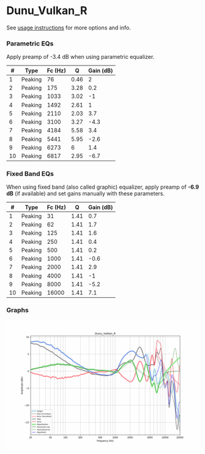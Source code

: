 # Dunu_Vulkan_R
See [usage instructions](https://github.com/jaakkopasanen/AutoEq#usage) for more options and info.

### Parametric EQs
Apply preamp of -3.4 dB when using parametric equalizer.

|   # | Type    |   Fc (Hz) |    Q |   Gain (dB) |
|-----|---------|-----------|------|-------------|
|   1 | Peaking |        76 | 0.46 |         2   |
|   2 | Peaking |       175 | 3.28 |         0.2 |
|   3 | Peaking |      1033 | 3.02 |        -1   |
|   4 | Peaking |      1492 | 2.61 |         1   |
|   5 | Peaking |      2110 | 2.03 |         3.7 |
|   6 | Peaking |      3100 | 3.27 |        -4.3 |
|   7 | Peaking |      4184 | 5.58 |         3.4 |
|   8 | Peaking |      5441 | 5.95 |        -2.6 |
|   9 | Peaking |      6273 | 6    |         1.4 |
|  10 | Peaking |      6817 | 2.95 |        -6.7 |

### Fixed Band EQs
When using fixed band (also called graphic) equalizer, apply preamp of **-6.9 dB** (if available) and set gains manually with these parameters.

|   # | Type    |   Fc (Hz) |    Q |   Gain (dB) |
|-----|---------|-----------|------|-------------|
|   1 | Peaking |        31 | 1.41 |         0.7 |
|   2 | Peaking |        62 | 1.41 |         1.7 |
|   3 | Peaking |       125 | 1.41 |         1.6 |
|   4 | Peaking |       250 | 1.41 |         0.4 |
|   5 | Peaking |       500 | 1.41 |         0.2 |
|   6 | Peaking |      1000 | 1.41 |        -0.6 |
|   7 | Peaking |      2000 | 1.41 |         2.9 |
|   8 | Peaking |      4000 | 1.41 |        -1   |
|   9 | Peaking |      8000 | 1.41 |        -5.2 |
|  10 | Peaking |     16000 | 1.41 |         7.1 |

### Graphs
![](./Dunu_Vulkan_R.png)
